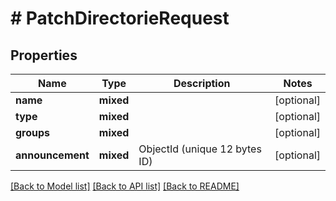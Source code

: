 # # PatchDirectorieRequest

## Properties

Name | Type | Description | Notes
------------ | ------------- | ------------- | -------------
**name** | **mixed** |  | [optional]
**type** | **mixed** |  | [optional]
**groups** | **mixed** |  | [optional]
**announcement** | **mixed** | ObjectId (unique 12 bytes ID) | [optional]

[[Back to Model list]](../../README.md#models) [[Back to API list]](../../README.md#endpoints) [[Back to README]](../../README.md)
